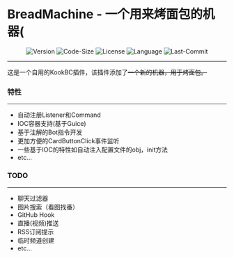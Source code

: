 # BreadMachine - 一个用来烤面包的机器(

<div style="text-align: center;">

![Version](https://img.shields.io/github/v/release/ManTouQAQ/BreadMachine)
![Code-Size](https://img.shields.io/github/languages/code-size/ManTouQAQ/BreadMachine)
![License](https://img.shields.io/github/license/ManTouQAQ/BreadMachine)
![Language](https://img.shields.io/github/languages/top/ManTouQAQ/BreadMachine)
![Last-Commit](https://img.shields.io/github/last-commit/ManTouQAQ/BreadMachine)
</div>

***

这是一个自用的KookBC插件，该插件添加了~~一个新的机器，用于烤面包。~~

### 特性
***
* 自动注册Listener和Command
* IOC容器支持(基于Guice)
* 基于注解的Bot指令开发
* 更加方便的CardButtonClick事件监听
* 一些基于IOC的特性如自动注入配置文件的obj，init方法
* etc...

### TODO
***
* 聊天过滤器
* 图片搜索（看图找番）
* GitHub Hook
* 直播(视频)推送
* RSS订阅提示
* 临时频道创建
* etc...